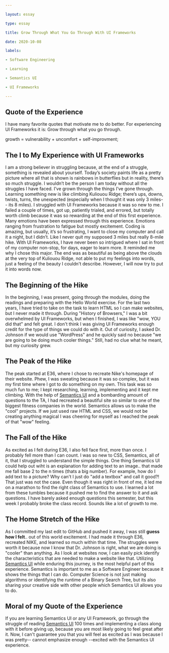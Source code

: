 ```yaml
---

layout: essay

type: essay

title: Grow Through What You Go Through With UI Frameworks

date: 2020-10-08

labels:

- Software Engineering

- Learning

- Semantics UI

- UI Frameworks

---
```

## Quote of the Experience 
I have many favorite quotes that motivate me to do better. For experiencing UI Frameworks it is:
Grow through what you go through.

growth = vulnerability + uncomfort + self-improvment; 

## The I to My Experience with UI Frameworks

I am a strong believer in struggling because, at the end of a struggle, something is revealed about yourself. Today’s society paints life as a pretty picture where all that is shown is rainbows in butterflies but in reality, there’s so much struggle. I wouldn’t be the person I am today without all the struggles I have faced. I’ve grown through the things I’ve gone through. 
Learning something new is like climbing Kuliouou Ridge; there’s ups, downs, twists, turns, the unexpected (especially when I thought it was only 3 miles-- its 8 miles). I struggled with UI Frameworks because it was so new to me. I failed a couple of times, got up, patiently trialed, and errored, but totally worth climb because it was so rewarding at the end of this first experience. Many emotions have been expressed through this experience. Emotions ranging from frustration to fatigue but mostly excitement. Coding is amazing, but usually, it’s so frustrating, I want to close my computer and call it a night, but I didn’t. Like I never quit my supposed 3 miles but really 8-mile hike. With UI Frameworks, I have never been so intrigued where I sat in front of my computer non-stop, for days, eager to learn more. It reminded me why I chose this major. The end was as beautiful as being above the clouds at the very top of Kuliouou Ridge, not able to put my feelings into words, just a feeling of the beauty I couldn't describe.
However, I will now try to put it into words now.

## The Beginning of the Hike
In the beginning, I was present, going through the modules, doing the readings and preparing with the Hello World exercise. For the last two years, I have tried to take on the task to learn HTML so I can make websites, but I never made it through. During "History of Browsers," I was a bit overwhelmed by UI Frameworks, but when I finished, I was like "wow, YOU did that" and felt great. I don't think I was giving UI Frameworks enough credit for the type of things we could do with it. Out of curiosity, I asked Dr. Johnson if we would use "WordPress" and he quickly said no because "we are going to be doing much cooler things." Still, had no clue what he meant, but my curiosity grew.

## The Peak of the Hike
The peak started at E36, where I chose to recreate Nike's homepage of their website. Phew, I was sweating because it was so complex, but it was my first time where I got to do something on my own. This task was so much fun to me; I kept researching, learning, implementing and it kept me climbing. With the help of  [Semantics UI](https://semantic-ui.com) and a bombarding amount of questions to the TA, I had recreated a beautiful site so similar to one of the biggest fitness companies in the world. Semantics allows us to make the "cool" projects. If we just used raw HTML and CSS, we would not be creating anything magical I was cheering for myself as I reached the peak of that "wow" feeling. 

## The Fall of the Hike
As excited as I felt during E36, I also fell face first, more than once. I probably fell more than I can count. I was so new to CSS, Semantics, all of it, that I struggled to understand the simple things. One thing Semantics UI could help out wiht is an explanation for adding text to an image.. that made me fall base 2 to the n times (thats a big number). For example, how do I add text to a picture? Why can't I just do "add a textbox" and call it good?! That just was not the case. Even though it was right in front of me, it led me on a marathon to find the right class of Semantics to use. I learned a lot from these tumbles because it pushed me to find the answer to it and ask questions. I have barely asked enough questions this semester, but this week I probably broke the class record. Sounds like a lot of growth to me. 

## The Home Stretch of the Hike 
As I committed my last edit to GitHub and pushed it away, I was still **guess how I felt**.. out of this world excitement. I had made it through E36, recreated NIKE, and learned so much within that time. The struggles were worth it because now I know that Dr. Johnson is right, what we are doing is "cooler" than anything. As I look at websites now, I can easily pick identify the characteristics that are needed to make a website like that. Utilizing [Semantics UI](https://semantic-ui.com) while enduring this journey, is the most helpful part of this experience. Semantics is important to me as a Software Engineer because it shows the things that I can do. Computer Science is not just making algorithms or identifying the runtime of a Binary Search Tree, but its also sharing your creative side with other people which Semantics UI allows you to do. 


## Moral of my Quote of the Experience
If you are learning Semantics UI or any UI Framework, go through the struggle of reading [Semantics UI](https://semantic-ui.com) 100 times and implementing a class along with it before giving up, because you are most likely going to feel great after it. Now, I can't guarantee you that you will feel as excited as I was because I was pretty-- cannot emphasize enough --excited with the Semantics UI experience.
